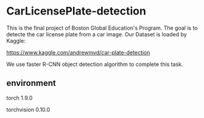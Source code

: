 # CarLicensePlate-detection
This is the final project of Boston Global Education's Program. 
The goal is to detecte the car license plate from a car image.
Our Dataset is loaded by Kaggle:

https://www.kaggle.com/andrewmvd/car-plate-detection

We use faster R-CNN object detection algorithm to complete this task.

## environment
torch 1.9.0

torchvision 0.10.0
